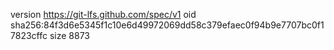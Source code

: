 version https://git-lfs.github.com/spec/v1
oid sha256:84f3d6e5345f1c10e6d49972069dd58c379efaec0f94b9e7707bc0f17823cffc
size 8873
